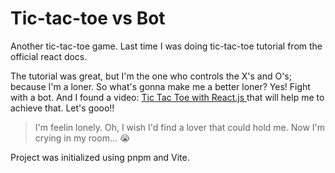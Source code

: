 # Tic-tac-toe vs Bot

Another tic-tac-toe game. Last time I was doing tic-tac-toe tutorial from the official react docs.

The tutorial was great, but I'm the one who controls the X's and O's; because I'm a loner. So what's gonna make me a better loner? Yes! Fight with a bot. And I found a video: [Tic Tac Toe with React.js
](https://www.youtube.com/watch?v=O7lLLMTeTVo) that will help me to achieve that. Let's gooo!!

> I'm feelin lonely. Oh, I wish I'd find a lover that could hold me. Now I'm crying in my room... 😭

Project was initialized using pnpm and Vite.
